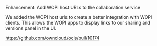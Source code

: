 Enhancement: Add WOPI host URLs to the collaboration service

We added the WOPI host urls to create a better integration with WOPI clients. This allows the WOPI apps to display links to our sharing and versions panel in the UI.

https://github.com/owncloud/ocis/pull/10174
